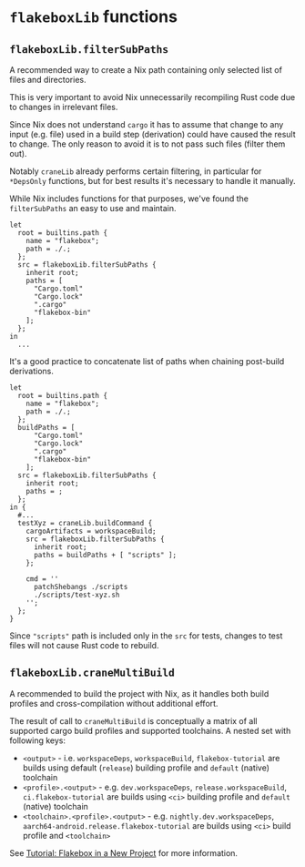 # `flakeboxLib` functions

## `flakeboxLib.filterSubPaths`

A recommended way to create a Nix path containing only selected list
of files and directories.

This is very important to avoid Nix unnecessarily recompiling Rust
code due to changes in irrelevant files.

Since Nix does not understand
`cargo` it has to assume that change to any input (e.g. file) used in a build
step (derivation) could have caused the result to change. The only reason
to avoid it is to not pass such files (filter them out).

Notably `craneLib` already performs certain filtering, in particular for
`*DepsOnly` functions, but for best results it's necessary to handle
it manually.

While Nix includes functions for that purposes, we've found the `filterSubPaths`
an easy to use and maintain.

```
let
  root = builtins.path {
    name = "flakebox";
    path = ./.;
  };
  src = flakeboxLib.filterSubPaths {
    inherit root;
    paths = [
      "Cargo.toml"
      "Cargo.lock"
      ".cargo"
      "flakebox-bin"
    ];
  };
in
  ...
```

It's a good practice to concatenate list of paths when chaining
post-build derivations.
```
let
  root = builtins.path {
    name = "flakebox";
    path = ./.;
  };
  buildPaths = [
      "Cargo.toml"
      "Cargo.lock"
      ".cargo"
      "flakebox-bin"
    ];
  src = flakeboxLib.filterSubPaths {
    inherit root;
    paths = ;
  };
in {
  #...
  testXyz = craneLib.buildCommand {
    cargoArtifacts = workspaceBuild;
    src = flakeboxLib.filterSubPaths {
      inherit root;
      paths = buildPaths + [ "scripts" ];
    };

    cmd = ''
      patchShebangs ./scripts
      ./scripts/test-xyz.sh
    '';
  };
}
```

Since `"scripts"` path is included only in the `src`
for tests, changes to test files will not cause
Rust code to rebuild.

## `flakeboxLib.craneMultiBuild `

A recommended to build the project with Nix, as it handles both build profiles and cross-compilation without additional effort.

The result of call to `craneMultiBuild` is conceptually a matrix of all supported cargo build profiles and
supported toolchains. A nested set with following keys:

* `<output>` - i.e. `workspaceDeps`, `workspaceBuild`, `flakebox-tutorial` are builds using default (`release`) building profile and `default` (native) toolchain
* `<profile>.<output>` - e.g. `dev.workspaceDeps`, `release.workspaceBuild`, `ci.flakebox-tutorial` are builds using `<ci>` building profile and `default` (native) toolchain
* `<toolchain>.<profile>.<output>` - e.g. `nightly.dev.workspaceDeps`, `aarch64-android.release.flakebox-tutorial` are builds using `<ci>` build profile and `<toolchain>`

See [Tutorial: Flakebox in a New Project](./building-new-project.md) for more information.
